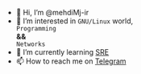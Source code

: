 - 👋 Hi, I’m @mehdiMj-ir
- 👀 I’m interested in `GNU/Linux` world, <div title="PHP & Python!">`Programming`</div> **&&** <div title="Mikrotik!">`Networks`</div>
- 🌱 I’m currently learning [SRE](https://en.wikipedia.org/wiki/Site_reliability_engineering)
- 📫 How to reach me on [Telegram](t.me/mehdiMj_ir)

<!---
mehdiMj-ir/mehdiMj-ir is a ✨ special ✨ repository because its `README.md` (this file) appears on your GitHub profile.
You can click the Preview link to take a look at your changes.
--->
